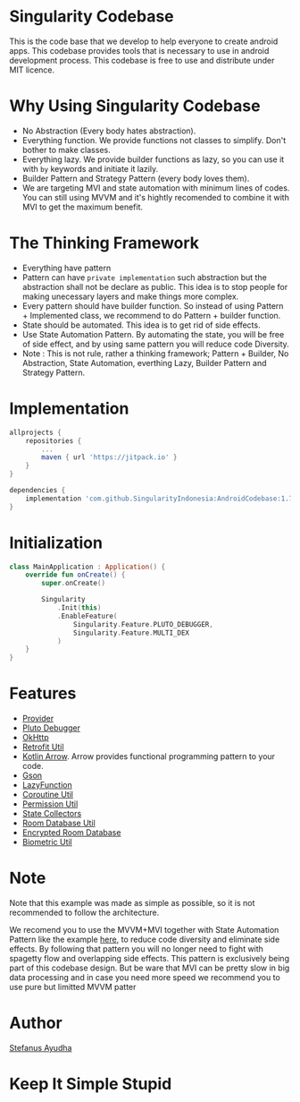 # Singularity Codebase
This is the code base that we develop to help everyone to create android apps.
This codebase provides tools that is necessary to use in android development process.
This codebase is free to use and distribute under MIT licence.

# Why Using Singularity Codebase
- No Abstraction (Every body hates abstraction).
- Everything function. We provide functions not classes to simplify. Don't bother to make classes.
- Everything lazy. We provide builder functions as lazy, so you can use it with `by` keywords and initiate it lazily.
- Builder Pattern and Strategy Pattern (every body loves them).
- We are targeting MVI and state automation with minimum lines of codes. You can still using MVVM and it's hightly recomended to combine it with MVI to get the maximum benefit.

# The Thinking Framework
- Everything have pattern
- Pattern can have ``private implementation`` such abstraction but the abstraction shall not be declare as public. 
  This idea is to stop people for making unecessary layers and make things more complex.
- Every pattern should have builder function. So instead of using Pattern + Implemented class, we recommend to do Pattern + builder function.
- State should be automated. This idea is to get rid of side effects.
- Use State Automation Pattern. By automating the state, you will be free of side effect, and by using same pattern you will reduce code Diversity.
- Note : This is not rule, rather a thinking framework; Pattern + Builder, No Abstraction, State Automation, everthing Lazy, Builder Pattern and Strategy Pattern.

# Implementation
```groovy
allprojects {
    repositories {
        ...
        maven { url 'https://jitpack.io' }
    }
}

dependencies {
    implementation 'com.github.SingularityIndonesia:AndroidCodebase:1.7.2'
}
```

# Initialization
```kotlin
class MainApplication : Application() {
    override fun onCreate() {
        super.onCreate()

        Singularity
            .Init(this)
            .EnableFeature(
                Singularity.Feature.PLUTO_DEBUGGER,
                Singularity.Feature.MULTI_DEX
            )
    }
}
```

# Features
- [Provider](docs/Provider.md)
- [Pluto Debugger](https://androidpluto.com/)
- [OkHttp](docs/OkHttp.md)
- [Retrofit Util](docs/Retrofit.md)
- [Kotlin Arrow](https://arrow-kt.io/).
  Arrow provides functional programming pattern to your code.
- [Gson](https://github.com/google/gson)
- [LazyFunction](docs/LazyFunction.md)
- [Coroutine Util](docs/Coroutine.md)
- [Permission Util](docs/Permission.md)
- [State Collectors](docs/StateCollector.md)
- [Room Database Util](docs/Room.md)
- [Encrypted Room Database](docs/EncryptedRoom.md)
- [Biometric Util](docs/Biometric.md)

# Note
Note that this example was made as simple as possible, so it is not recommended to follow the architecture.

We recomend you to use the MVVM+MVI together with State Automation Pattern like the example [here](app/src/main/java/com/singularity_code/singularitycodebase/ui/activity/providerdemo/ProviderDemoViewModel.kt), to reduce code diversity and eliminate side effects.
By following that pattern you will no longer need to fight with spagetty flow and overlapping side effects. This pattern is exclusively being part of this codebase design.
But be ware that MVI can be pretty slow in big data processing and in case you need more speed we recommend you to use pure but limitted MVVM patter

# Author
[Stefanus Ayudha](https://github.com/stefanusayudha)

# Keep It Simple Stupid
